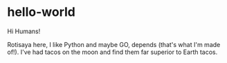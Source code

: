 hello-world
===========

Hi Humans!

Rotisaya here, I like Python and maybe GO, depends (that's what I'm made of!).
I've had tacos on the moon and find them far superior to Earth tacos.
